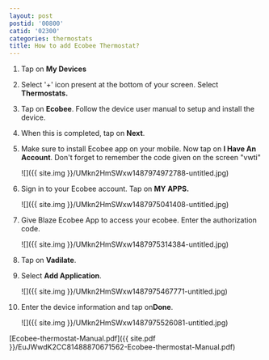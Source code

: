 ```yaml
---
layout: post
postid: '00800'
catid: '02300'
categories: thermostats
title: How to add Ecobee Thermostat?
---
```


1. Tap on **My Devices**

2. Select '+' icon present at the bottom of your screen. Select **Thermostats.**

3. Tap on **Ecobee**. Follow the device user manual to setup and install the device.

4. When this is completed, tap on **Next**.

5. Make sure to install Ecobee app on your mobile. Now tap on **I Have An Account**. Don't forget to remember the code given on the screen "vwti"

    ![]({{ site.img }}/UMkn2HmSWxw1487974972788-untitled.jpg)

6. Sign in to your Ecobee account. Tap on **MY APPS.**

    ![]({{ site.img }}/UMkn2HmSWxw1487975041408-untitled.jpg)

7. Give Blaze Ecobee App to access your ecobee. Enter the authorization code.

    ![]({{ site.img }}/UMkn2HmSWxw1487975314384-untitled.jpg)

8. Tap on **Vadilate**.

9. Select **Add Application**.

    ![]({{ site.img }}/UMkn2HmSWxw1487975467771-untitled.jpg)

10. Enter the device information and tap on**Done**.

    ![]({{ site.img }}/UMkn2HmSWxw1487975526081-untitled.jpg)

[Ecobee-thermostat-Manual.pdf]({{ site.pdf }}/EuJWwdK2CC81488870671562-Ecobee-thermostat-Manual.pdf)